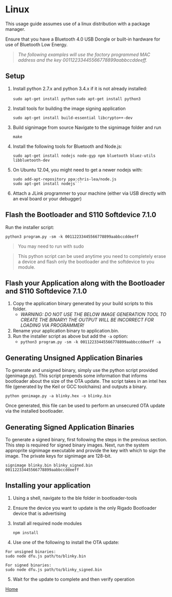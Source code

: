 # Linux

This usage guide assumes use of a linux distribution with a package manager.

Ensure that you have a Bluetooth 4.0 USB Dongle or built-in hardware for use of Bluetooth Low Energy.

> *The following examples will use the factory programmed MAC address and the key 00112233445566778899aabbccddeeff.*

Setup
-----
1. Install python 2.7.x and python 3.4.x if it is not already installed:

    ```sudo apt-get install python```
    ```sudo apt-get install python3```

2. Install tools for building the image signing application
    
    ```sudo apt-get install build-essential libcrypto++-dev```

3. Build signimage from source Navigate to the signimage folder and run
    
    `make`
    
4. Install the following tools for Bluetooth and Node.js:

    ```sudo apt-get install nodejs node-gyp npm bluetooth bluez-utils libbluetooth-dev```

5. On Ubuntu 12.04, you might need to get a newer nodejs with:

    ```sudo apt-get install python-software-properties
    sudo add-apt-repository ppa:chris-lea/node.js
    sudo apt-get install nodejs```
    
6. Attach a JLink programmer to your machine (either via USB directly with an eval board or your debugger)

Flash the Bootloader and S110 Softdevice 7.1.0
----------------------------------------------

Run the installer script:

```python3 program.py -sm -k 00112233445566778899aabbccddeeff```
        
> You may need to run with sudo

> This python script can be used anytime you need to completely erase a device and flash only
the bootloader and the softdevice to you module.

Flash your Application along with the Bootloader and S110 Softdevice 7.1.0
--------------------------------------------------------------------------

1. Copy the application binary generated by your build scripts to this folder. 
    + *WARNING: DO NOT USE THE BELOW IMAGE GENERATION TOOL TO CREATE THE BINARY!  THE OUTPUT WILL BE INCORRECT FOR LOADING VIA PROGRAMMER!*
2. Rename your application binary to application.bin.
3. Run the installer script as above but add the `-a` option:
    + ```python3 program.py -sm -k 00112233445566778899aabbccddeeff -a```

Generating Unsigned Application Binaries
----------------------------------------

To generate and unsigned binary, simply use the python script provided (genimage.py).  This script
prepends some information that informs bootloader about the size of the OTA update.  The script
takes in an intel hex file (generated by the Keil or GCC toolchains) and outputs a binary.

    python genimage.py -a blinky.hex -o blinky.bin

Once generated, this file can be used to perform an unsecured OTA update via the installed bootloader.

Generating Signed Application Binaries
--------------------------------------

To generate a signed binary, first following the steps in the previous section.  This step is required
for signed binary images.  Next, run the system approprite signimage executable and provide the key
with which to sign the image.  The private keys for signimage are 128-bit.

    signimage blinky.bin blinky_signed.bin 00112233445566778899aabbccddeeff
    
Installing your application
---------------------------

1. Using a shell, navigate to the ble folder in bootloader-tools

2. Ensure the device you want to update is the only Rigado Bootloader device that is advertising

3. Install all required node modules

    ```npm install```
    
4. Use one of the following to install the OTA update:
  
  ```
  For unsigned binaries:
  sudo node dfu.js path/to/blinky.bin

  For signed binaries:
  sudo node dfu.js path/to/blinky_signed.bin
  ```
  
5. Wait for the update to complete and then verify operation

[Home](https://github.com/rigado/bootloader-tools/)
